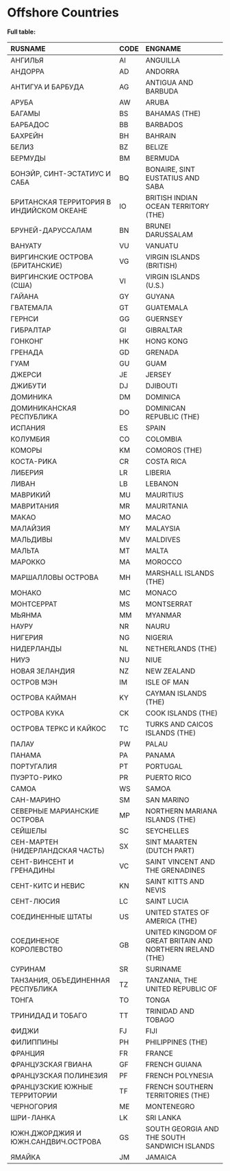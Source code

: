# Offshore Countries

**Full table:**

| RUSNAME                                  | CODE      | ENGNAME                                                    |
|:-----------------------------------------|:----------|:-----------------------------------------------------------|
| АНГИЛЬЯ                                  | AI        | ANGUILLA                                                   |
| АНДОРРА                                  | AD        | ANDORRA                                                    |
| АНТИГУА И БАРБУДА                        | AG        | ANTIGUA AND BARBUDA                                        |
| АРУБА                                    | AW        | ARUBA                                                      |
| БАГАМЫ                                   | BS        | BAHAMAS (THE)                                              |
| БАРБАДОС                                 | BB        | BARBADOS                                                   |
| БАХРЕЙН                                  | BH        | BAHRAIN                                                    |
| БЕЛИЗ                                    | BZ        | BELIZE                                                     |
| БЕРМУДЫ                                  | BM        | BERMUDA                                                    |
| БОНЭЙР, СИНТ-ЭСТАТИУС И САБА             | BQ        | BONAIRE, SINT EUSTATIUS AND SABA                           |
| БРИТАНСКАЯ ТЕРРИТОРИЯ В ИНДИЙСКОМ ОКЕАНЕ | IO        | BRITISH INDIAN OCEAN TERRITORY (THE)                       |
| БРУНЕЙ-ДАРУССАЛАМ                        | BN        | BRUNEI DARUSSALAM                                          |
| ВАНУАТУ                                  | VU        | VANUATU                                                    |
| ВИРГИНСКИЕ ОСТРОВА (БРИТАНСКИЕ)          | VG        | VIRGIN ISLANDS (BRITISH)                                   |
| ВИРГИНСКИЕ ОСТРОВА (США)                 | VI        | VIRGIN ISLANDS (U.S.)                                      |
| ГАЙАНА                                   | GY        | GUYANA                                                     |
| ГВАТЕМАЛА                                | GT        | GUATEMALA                                                  |
| ГЕРНСИ                                   | GG        | GUERNSEY                                                   |
| ГИБРАЛТАР                                | GI        | GIBRALTAR                                                  |
| ГОНКОНГ                                  | HK        | HONG KONG                                                  |
| ГРЕНАДА                                  | GD        | GRENADA                                                    |
| ГУАМ                                     | GU        | GUAM                                                       |
| ДЖЕРСИ                                   | JE        | JERSEY                                                     |
| ДЖИБУТИ                                  | DJ        | DJIBOUTI                                                   |
| ДОМИНИКА                                 | DM        | DOMINICA                                                   |
| ДОМИНИКАНСКАЯ РЕСПУБЛИКА                 | DO        | DOMINICAN REPUBLIC (THE)                                   |
| ИСПАНИЯ                                  | ES        | SPAIN                                                      |
| КОЛУМБИЯ                                 | CO        | COLOMBIA                                                   |
| КОМОРЫ                                   | KM        | COMOROS (THE)                                              |
| КОСТА-РИКА                               | CR        | COSTA RICA                                                 |
| ЛИБЕРИЯ                                  | LR        | LIBERIA                                                    |
| ЛИВАН                                    | LB        | LEBANON                                                    |
| МАВРИКИЙ                                 | MU        | MAURITIUS                                                  |
| МАВРИТАНИЯ                               | MR        | MAURITANIA                                                 |
| МАКАО                                    | MO        | MACAO                                                      |
| МАЛАЙЗИЯ                                 | MY        | MALAYSIA                                                   |
| МАЛЬДИВЫ                                 | MV        | MALDIVES                                                   |
| МАЛЬТА                                   | MT        | MALTA                                                      |
| МАРОККО                                  | MA        | MOROCCO                                                    |
| МАРШАЛЛОВЫ ОСТРОВА                       | MH        | MARSHALL ISLANDS (THE)                                     |
| МОНАКО                                   | MC        | MONACO                                                     |
| МОНТСЕРРАТ                               | MS        | MONTSERRAT                                                 |
| МЬЯНМА                                   | MM        | MYANMAR                                                    |
| НАУРУ                                    | NR        | NAURU                                                      |
| НИГЕРИЯ                                  | NG        | NIGERIA                                                    |
| НИДЕРЛАНДЫ                               | NL        | NETHERLANDS (THE)                                          |
| НИУЭ                                     | NU        | NIUE                                                       |
| НОВАЯ ЗЕЛАНДИЯ                           | NZ        | NEW ZEALAND                                                |
| ОСТРОВ МЭН                               | IM        | ISLE OF MAN                                                |
| ОСТРОВА КАЙМАН                           | KY        | CAYMAN ISLANDS (THE)                                       |
| ОСТРОВА КУКА                             | CK        | COOK ISLANDS (THE)                                         |
| ОСТРОВА ТЕРКС И КАЙКОС                   | TC        | TURKS AND CAICOS ISLANDS (THE)                             |
| ПАЛАУ                                    | PW        | PALAU                                                      |
| ПАНАМА                                   | PA        | PANAMA                                                     |
| ПОРТУГАЛИЯ                               | PT        | PORTUGAL                                                   |
| ПУЭРТО-РИКО                              | PR        | PUERTO RICO                                                |
| САМОА                                    | WS        | SAMOA                                                      |
| САН-МАРИНО                               | SM        | SAN MARINO                                                 |
| СЕВЕРНЫЕ МАРИАНСКИЕ ОСТРОВА              | MP        | NORTHERN MARIANA ISLANDS (THE)                             |
| СЕЙШЕЛЫ                                  | SC        | SEYCHELLES                                                 |
| СЕН-МАРТЕН (НИДЕРЛАНДСКАЯ ЧАСТЬ)         | SX        | SINT MAARTEN (DUTCH PART)                                  |
| СЕНТ-ВИНСЕНТ И ГРЕНАДИНЫ                 | VC        | SAINT VINCENT AND THE GRENADINES                           |
| СЕНТ-КИТС И НЕВИС                        | KN        | SAINT KITTS AND NEVIS                                      |
| СЕНТ-ЛЮСИЯ                               | LC        | SAINT LUCIA                                                |
| СОЕДИНЕННЫЕ ШТАТЫ                        | US        | UNITED STATES OF AMERICA (THE)                             |
| СОЕДИНЕНОЕ КОРОЛЕВСТВО                   | GB        | UNITED KINGDOM OF GREAT BRITAIN AND NORTHERN IRELAND (THE) |
| СУРИНАМ                                  | SR        | SURINAME                                                   |
| ТАНЗАНИЯ, ОБЪЕДИНЕННАЯ РЕСПУБЛИКА        | TZ        | TANZANIA, THE UNITED REPUBLIC OF                           |
| ТОНГА                                    | TO        | TONGA                                                      |
| ТРИНИДАД И ТОБАГО                        | TT        | TRINIDAD AND TOBAGO                                        |
| ФИДЖИ                                    | FJ        | FIJI                                                       |
| ФИЛИППИНЫ                                | PH        | PHILIPPINES (THE)                                          |
| ФРАНЦИЯ                                  | FR        | FRANCE                                                     |
| ФРАНЦУЗСКАЯ ГВИАНА                       | GF        | FRENCH GUIANA                                              |
| ФРАНЦУЗСКАЯ ПОЛИНЕЗИЯ                    | PF        | FRENCH POLYNESIA                                           |
| ФРАНЦУЗСКИЕ ЮЖНЫЕ ТЕРРИТОРИИ             | TF        | FRENCH SOUTHERN TERRITORIES (THE)                          |
| ЧЕРНОГОРИЯ                               | ME        | MONTENEGRO                                                 |
| ШРИ-ЛАНКА                                | LK        | SRI LANKA                                                  |
| ЮЖН.ДЖОРДЖИЯ И ЮЖН.САНДВИЧ.ОСТРОВА       | GS        | SOUTH GEORGIA AND THE SOUTH SANDWICH ISLANDS               |
| ЯМАЙКА                                   | JM        | JAMAICA                                                    |
